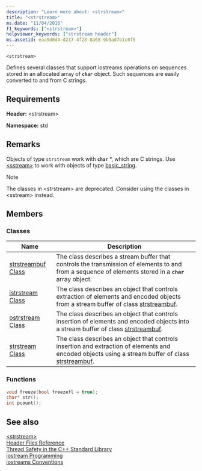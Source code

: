 ```yaml
---
description: "Learn more about: <strstream>"
title: "<strstream>"
ms.date: "11/04/2016"
f1_keywords: ["<strstream>"]
helpviewer_keywords: ["strstream header"]
ms.assetid: eaa9d0d4-d217-4f28-8a68-9b9ad7b1c0f5
---
```

`<strstream>`

Defines several classes that support iostreams operations on sequences stored in an allocated array of **`char`** object. Such sequences are easily converted to and from C strings.

## Requirements

**Header:** \<strstream>

**Namespace:** std

## Remarks

Objects of type `strstream` work with **`char`** *, which are C strings. Use [\<sstream>](../standard-library/sstream.md) to work with objects of type [basic_string](../standard-library/basic-string-class.md).

> [!NOTE]
> The classes in \<strstream> are deprecated. Consider using the classes in \<sstream> instead.

## Members

### Classes

|Name|Description|
|-|-|
|[strstreambuf Class](../standard-library/strstreambuf-class.md)|The class describes a stream buffer that controls the transmission of elements to and from a sequence of elements stored in a **`char`** array object.|
|[istrstream Class](../standard-library/istrstream-class.md)|The class describes an object that controls extraction of elements and encoded objects from a stream buffer of class [strstreambuf](../standard-library/strstreambuf-class.md).|
|[ostrstream Class](../standard-library/ostrstream-class.md)|The class describes an object that controls insertion of elements and encoded objects into a stream buffer of class [strstreambuf](../standard-library/strstreambuf-class.md).|
|[strstream Class](../standard-library/strstream-class.md)|The class describes an object that controls insertion and extraction of elements and encoded objects using a stream buffer of class [strstreambuf](../standard-library/strstreambuf-class.md).|

### Functions

```cpp
void freeze(bool freezefl = true);
char* str();
int pcount();
```

## See also

[\<strstream>](../standard-library/strstream.md)\
[Header Files Reference](../standard-library/cpp-standard-library-header-files.md)\
[Thread Safety in the C++ Standard Library](../standard-library/thread-safety-in-the-cpp-standard-library.md)\
[iostream Programming](../standard-library/iostream-programming.md)\
[iostreams Conventions](../standard-library/iostreams-conventions.md)

